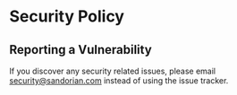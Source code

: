 # Security Policy

## Reporting a Vulnerability

If you discover any security related issues, please email security@sandorian.com instead of using the issue tracker.
